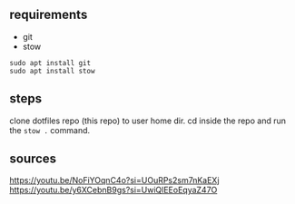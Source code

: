 ## requirements
- git
- stow

```
sudo apt install git
sudo apt install stow
```

## steps

clone dotfiles repo (this repo) to user home dir.
cd inside the repo and run the `stow .` command.

## sources
https://youtu.be/NoFiYOqnC4o?si=UOuRPs2sm7nKaEXj
https://youtu.be/y6XCebnB9gs?si=UwiQlEEoEqyaZ47O


